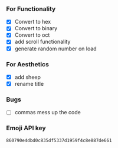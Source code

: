 ### For Functionality
- [x] Convert to hex
- [x] Convert to binary
- [x] Convert to oct
- [x] add scroll functionality
- [x] generate random number on load

### For Aesthetics 
- [x] add sheep
- [x] rename title

### Bugs
- [ ] commas mess up the code

### Emoji API key
```860790e4dbd0c835df5337d1959f4c8e887de661```
